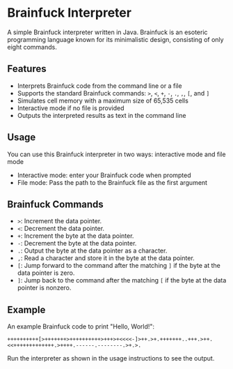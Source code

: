# Brainfuck Interpreter

A simple Brainfuck interpreter written in Java. Brainfuck is an esoteric programming language known for its minimalistic design, consisting of only eight commands.

## Features

* Interprets Brainfuck code from the command line or a file
* Supports the standard Brainfuck commands: `>`, `<`, `+`, `-`, `.`, `,`, `[`, and `]`
* Simulates cell memory with a maximum size of 65,535 cells
* Interactive mode if no file is provided
* Outputs the interpreted results as text in the command line

## Usage

You can use this Brainfuck interpreter in two ways: interactive mode and file mode
* Interactive mode: enter your Brainfuck code when prompted
* File mode: Pass the path to the Brainfuck file as the first argument

## Brainfuck Commands

* `>`: Increment the data pointer.
* `<`: Decrement the data pointer.
* `+`: Increment the byte at the data pointer.
* `-`: Decrement the byte at the data pointer.
* `.`: Output the byte at the data pointer as a character.
* `,`: Read a character and store it in the byte at the data pointer.
* `[`: Jump forward to the command after the matching `]` if the byte at the data pointer is zero.
* `]`: Jump back to the command after the matching `[` if the byte at the data pointer is nonzero.

## Example

An example Brainfuck code to print "Hello, World!":

```brainfuck
++++++++++[>+++++++>++++++++++>+++>+<<<<-]>++.>+.+++++++..+++.>++.<<+++++++++++++.>++++.------.--------.>+.>.
```

Run the interpreter as shown in the usage instructions to see the output.
